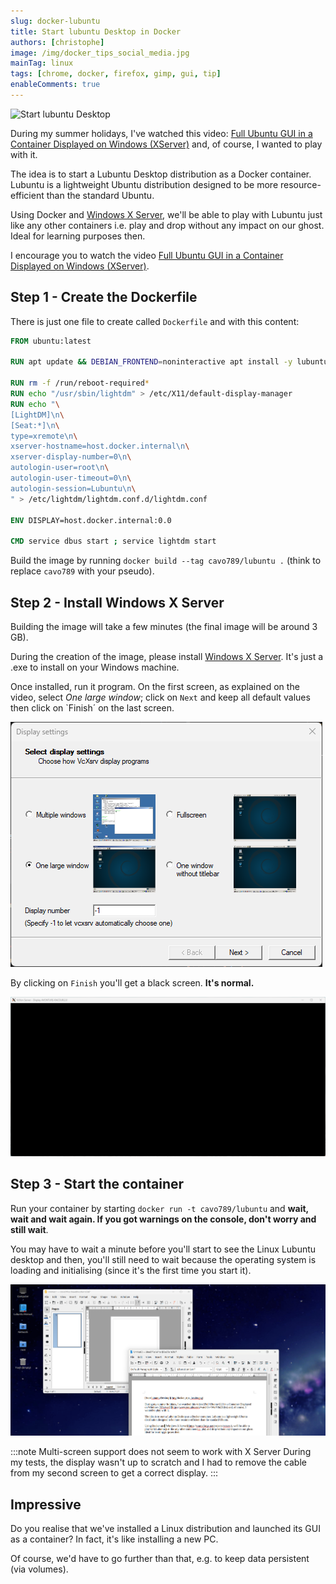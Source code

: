 ```yaml
---
slug: docker-lubuntu
title: Start lubuntu Desktop in Docker
authors: [christophe]
image: /img/docker_tips_social_media.jpg
mainTag: linux
tags: [chrome, docker, firefox, gimp, gui, tip]
enableComments: true
---
```

<!-- cspell:ignore lubuntu,initialising,xremote,autologin,realise -->
![Start lubuntu Desktop](/img/docker_tips_banner.jpg)

During my summer holidays, I've watched this video: [Full Ubuntu GUI in a Container Displayed on Windows (XServer)](https://www.youtube.com/watch?v=WutV6n21dys) and, of course, I wanted to play with it.

The idea is to start a Lubuntu Desktop distribution as a Docker container. Lubuntu is a lightweight Ubuntu distribution designed to be more resource-efficient than the standard Ubuntu.

Using Docker and [Windows X Server](https://sourceforge.net/projects/vcxsrv/), we'll be able to play with Lubuntu just like any other containers i.e. play and drop without any impact on our ghost. Ideal for learning purposes then.

<!-- truncate -->

I encourage you to watch the video [Full Ubuntu GUI in a Container Displayed on Windows (XServer)](https://www.youtube.com/watch?v=WutV6n21dys).

## Step 1 - Create the Dockerfile

There is just one file to create called `Dockerfile` and with this content:

<Snippet filename="Dockerfile">

```Dockerfile
FROM ubuntu:latest

RUN apt update && DEBIAN_FRONTEND=noninteractive apt install -y lubuntu-desktop lightdm

RUN rm -f /run/reboot-required*
RUN echo "/usr/sbin/lightdm" > /etc/X11/default-display-manager
RUN echo "\
[LightDM]\n\
[Seat:*]\n\
type=xremote\n\
xserver-hostname=host.docker.internal\n\
xserver-display-number=0\n\
autologin-user=root\n\
autologin-user-timeout=0\n\
autologin-session=Lubuntu\n\
" > /etc/lightdm/lightdm.conf.d/lightdm.conf

ENV DISPLAY=host.docker.internal:0.0

CMD service dbus start ; service lightdm start
```

</Snippet>

Build the image by running `docker build --tag cavo789/lubuntu .` (think to replace `cavo789` with your pseudo).

## Step 2 - Install Windows X Server

Building the image will take a few minutes (the final image will be around 3 GB).

During the creation of the image, please install [Windows X Server](https://sourceforge.net/projects/vcxsrv/). It's just a .exe to install on your Windows machine.

Once installed, run it program. On the first screen, as explained on the video, select *One large window*; click on `Next` and keep all default values then click on `Finish´ on the last screen.

![Windows X Server](./images/xserver.png)

By clicking on `Finish` you'll get a black screen. **It's normal.**

![The X Server black window](./images/xserver-black-window.png)

## Step 3 - Start the container

Run your container by starting `docker run -t cavo789/lubuntu` and **wait, wait and wait again. If you got warnings on the console, don't worry and still wait**.

You may have to wait a minute before you'll start to see the Linux Lubuntu desktop and then, you'll still need to wait because the operating system is loading and initialising (since it's the first time you start it).

![Lubuntu desktop](./images/lubuntu-desktop.png)

:::note Multi-screen support does not seem to work with X Server
During my tests, the display wasn't up to scratch and I had to remove the cable from my second screen to get a correct display.
:::

## Impressive

Do you realise that we've installed a Linux distribution and launched its GUI as a container? In fact, it's like installing a new PC.

Of course, we'd have to go further than that, e.g. to keep data persistent (via volumes).
